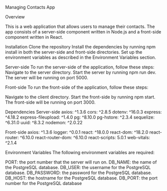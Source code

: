Managing Contacts App

Overview

This is a web application that allows users to manage their contacts. 
The app consists of a server-side component written in Node.js and a front-side component written in React.

Installation
Clone the repository
Install the dependencies by running npm install in both the server-side and front-side directories.
Set up the environment variables as described in the Environment Variables section.

Server-side
To run the server-side of the application, follow these steps:
Navigate to the server directory.
Start the server by running npm run dev.
The server will be running on port 5000.

Front-side
To run the front-side of the application, follow these steps:

Navigate to the client directory.
Start the front-side by running npm start.
The front-side will be running on port 3000.

Dependencies
Server-side
axios: ^1.3.6
cors: ^2.8.5
dotenv: ^16.0.3
express: ^4.18.2
express-fileupload: ^1.4.0
pg: ^8.10.0
pg-hstore: ^2.3.4
sequelize: ^6.31.0
uuid: ^8.3.2
nodemon: ^2.0.22

Front-side
axios: ^1.3.6
logger: ^0.0.1
react: ^18.0.0
react-dom: ^18.2.0
react-router: ^6.10.0
react-router-dom: ^6.10.0
react-scripts: 5.0.1
web-vitals: ^2.1.4

Environment Variables
The following environment variables are required:

PORT: the port number that the server will run on.
DB_NAME: the name of the PostgreSQL database.
DB_USER: the username for the PostgreSQL database.
DB_PASSWORD: the password for the PostgreSQL database.
DB_HOST: the hostname for the PostgreSQL database.
DB_PORT: the port number for the PostgreSQL database
